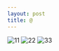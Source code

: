 ```yaml
---
layout: post
title: @
---
```


<head>
<meta http-equiv="refresh" content="10">
</head>

![11](https://user-images.githubusercontent.com/82706829/115121964-704d1780-9ff0-11eb-9fe9-49df34a79897.jpg)
![22](https://user-images.githubusercontent.com/82706829/115121967-7216db00-9ff0-11eb-8eeb-d16124f86ad4.jpg)
![33](https://user-images.githubusercontent.com/82706829/115121968-73480800-9ff0-11eb-9e0d-6a409a799f55.jpg)
